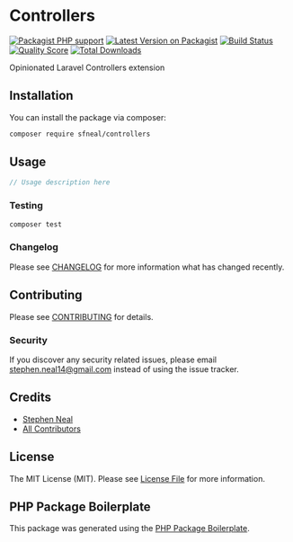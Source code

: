 # Controllers

[![Packagist PHP support](https://img.shields.io/packagist/php-v/sfneal/controllers)](https://packagist.org/packages/sfneal/controllers)
[![Latest Version on Packagist](https://img.shields.io/packagist/v/sfneal/controllers.svg?style=flat-square)](https://packagist.org/packages/sfneal/controllers)
[![Build Status](https://travis-ci.com/sfneal/controllers.svg?branch=master&style=flat-square)](https://travis-ci.com/sfneal/controllers)
[![Quality Score](https://img.shields.io/scrutinizer/g/sfneal/controllers.svg?style=flat-square)](https://scrutinizer-ci.com/g/sfneal/controllers)
[![Total Downloads](https://img.shields.io/packagist/dt/sfneal/controllers.svg?style=flat-square)](https://packagist.org/packages/sfneal/controllers)

Opinionated Laravel Controllers extension

## Installation

You can install the package via composer:

```bash
composer require sfneal/controllers
```

## Usage

``` php
// Usage description here
```

### Testing

``` bash
composer test
```

### Changelog

Please see [CHANGELOG](CHANGELOG.md) for more information what has changed recently.

## Contributing

Please see [CONTRIBUTING](CONTRIBUTING.md) for details.

### Security

If you discover any security related issues, please email stephen.neal14@gmail.com instead of using the issue tracker.

## Credits

- [Stephen Neal](https://github.com/sfneal)
- [All Contributors](../../contributors)

## License

The MIT License (MIT). Please see [License File](LICENSE.md) for more information.

## PHP Package Boilerplate

This package was generated using the [PHP Package Boilerplate](https://laravelpackageboilerplate.com).

